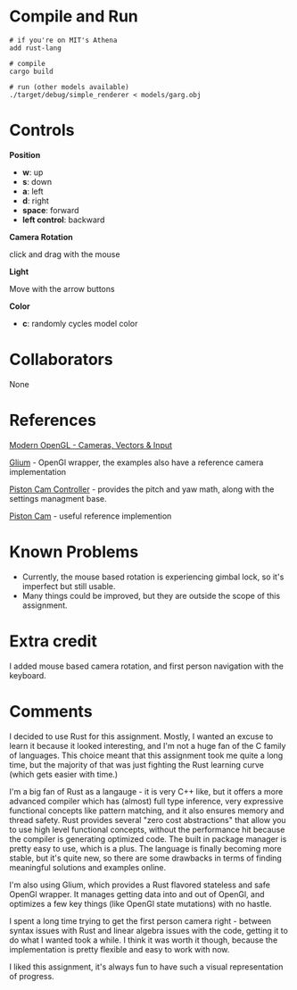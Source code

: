 # Compile and Run

```
# if you're on MIT's Athena
add rust-lang

# compile
cargo build

# run (other models available)
./target/debug/simple_renderer < models/garg.obj 
```
# Controls
**Position**
* **w**: up
* **s**: down
* **a**: left
* **d**: right
* **space**: forward
* **left control**: backward

**Camera Rotation**

click and drag with the mouse

**Light**

Move with the arrow buttons

**Color**

* **c**: randomly cycles model color

# Collaborators

None

# References

[Modern OpenGL - Cameras, Vectors & Input](http://www.tomdalling.com/blog/modern-opengl/04-cameras-vectors-and-input/)

[Glium](https://github.com/tomaka/glium) - OpenGl wrapper, the examples also have a reference camera implementation

[Piston Cam Controller](https://github.com/PistonDevelopers/camera_controllers) - provides the pitch and yaw math, along with the settings managment base.

[Piston Cam](https://github.com/PistonDevelopers/cam) - useful reference implemention

# Known Problems

* Currently, the mouse based rotation is experiencing gimbal lock, so it's imperfect but still usable.
* Many things could be improved, but they are outside the scope of this assignment.

# Extra credit

I added mouse based camera rotation, and first person navigation with the keyboard.

# Comments

I decided to use Rust for this assignment. Mostly, I wanted an excuse to learn it because it looked interesting, and I'm not a huge fan of the C family of languages. This choice meant that this assignment took me quite a long time, but the majority of that was just fighting the Rust learning curve (which gets easier with time.)

I'm a big fan of Rust as a langauge - it is very C++ like, but it offers a more advanced compiler which has (almost) full type inference, very expressive functional concepts like pattern matching, and it also ensures memory and thread safety. Rust provides several "zero cost abstractions" that allow you to use high level functional concepts, without the performance hit because the compiler is generating optimized code. The built in package manager is pretty easy to use, which is a plus. The language is finally becoming more stable, but it's quite new, so there are some drawbacks in terms of finding meaningful solutions and examples online.

I'm also using Glium, which provides a Rust flavored stateless and safe OpenGl wrapper. It manages getting data into and out of OpenGl, and optimizes a few key things (like OpenGl state mutations) with no hastle.

I spent a long time trying to get the first person camera right - between syntax issues with Rust and linear algebra issues with the code, getting it to do what I wanted took a while. I think it was worth it though, because the implementation is pretty flexible and easy to work with now. 

I liked this assignment, it's always fun to have such a visual representation of progress.